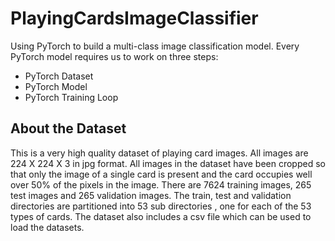 # PlayingCardsImageClassifier
Using PyTorch to build a multi-class image classification model. Every PyTorch model requires us to work on three steps:
* PyTorch Dataset
* PyTorch Model
* PyTorch Training Loop

## About the Dataset
This is a very high quality dataset of playing card images. All images are 224 X 224 X 3 in jpg format. All images in the dataset have been cropped so that only the image of a single card is present and the card occupies well over 50% of the pixels in the image. There are 7624 training images, 265 test images and 265 validation images. The train, test and validation directories are partitioned into 53 sub directories , one for each of the 53 types of cards. The dataset also includes a csv file which can be used to load the datasets.
